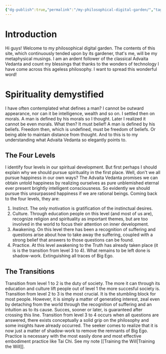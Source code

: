 ```yaml
---
{"dg-publish":true,"permalink":"/my-philosophical-digital-garden/","tags":["gardenEntry"],"created":"","updated":""}
---
```



# Introduction
Hi guys! Welcome to my philosophical digital garden. The contents of this site, which continuously tended upon by its gardener, that's me, will be my metaphysical musings. I am an ardent follower of the classical Advaita Vedanta and count my blessings that thanks to the wonders of technology I have come across this ageless philosophy.
I want to spread this wonderful word!

# Spirituality demystified
I have often contemplated what defines a man? I cannot be outward appearance, nor can it be intelligence, wealth and so on. I settled then on morals. A man is defined by his morals so I thought. Later I realized it cannot be even morals. What then? It must belief! A man is defined by his beliefs. Freedom then, which is undefined, must be freedom of beliefs. Or being able to maintain distance from thought. And to this is to my understanding what Advaita Vedanta so elegantly points to.

## The Four Levels
I identify four levels in our spiritual development. But first perhaps I should explain why we should pursue spirituality in the first place. Well, don't we all pursue happiness in our own ways? The Advaita Vedanta promises we can obtain untold happiness by realizing ourselves as pure unblemished eternal ever present brightly intelligent consciousness.
So evidently we should pursue this unsurpassed happiness if we are rational beings.
Coming back to the four levels, they are:
1. Instinct. The only motivation is gratification of the instinctual desires.
2. Culture. Through education people on this level (and most of us are), recognize religion and spirituality as important themes, but are too involved in the world to focus their attention on inner development.
3. Awakening. On this level there has been a recognition of suffering and questions arise about how to take away the suffering, coupled with a strong belief that answers to those questions can be found.
4. Practice. At this level awakening to the Truth has already taken place (it is is the transition from level 3 to 4). What remains to be left done is shadow-work. Extinguishing all traces of Big Ego. 

## The Transitions

Transition from level 1 to 2 is the duty of society. The more it can through its education and culture lift people out of level 1 the more succesful society is.
Transition from level 2 to 3 is the most crucial. It is the stumbling block for most people. However, it is simply a matter of generating interest, zeal even by detaching from the world through the recognition of suffering and an intuition as to its cause. Succes, sooner or later, is guaranteed after crossing this line.
Transition from level 3 to 4 occurs when all questions are answered, there exists conceptually a solid grip on the philosophy and some insights have already occurred. The seeker comes to realize that it is now just a matter of shadow-work to remove the remnants of Big Ego. Practice is necessary with the most easily done and most effective embodiment practice like Tai Chi. See my note [[Training the Will\|Training the Will]].
